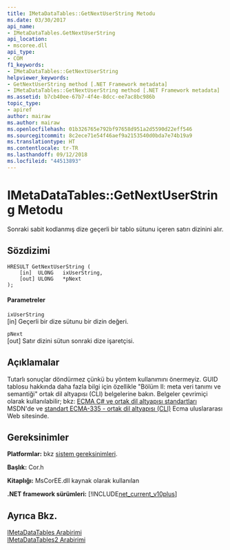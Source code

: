```yaml
---
title: IMetaDataTables::GetNextUserString Metodu
ms.date: 03/30/2017
api_name:
- IMetaDataTables.GetNextUserString
api_location:
- mscoree.dll
api_type:
- COM
f1_keywords:
- IMetaDataTables::GetNextUserString
helpviewer_keywords:
- GetNextUserString method [.NET Framework metadata]
- IMetaDataTables::GetNextUserString method [.NET Framework metadata]
ms.assetid: b7cb40ee-67b7-4f4e-8dcc-ee7ac8bc986b
topic_type:
- apiref
author: mairaw
ms.author: mairaw
ms.openlocfilehash: 01b326765e792bf97658d951a2d5590d22eff546
ms.sourcegitcommit: 8c2ece71e54f46aef9a2153540d0bda7e74b19a9
ms.translationtype: HT
ms.contentlocale: tr-TR
ms.lasthandoff: 09/12/2018
ms.locfileid: "44513893"
---
```

# <a name="imetadatatablesgetnextuserstring-method"></a>IMetaDataTables::GetNextUserString Metodu
Sonraki sabit kodlanmış dize geçerli bir tablo sütunu içeren satırı dizinini alır.  
  
## <a name="syntax"></a>Sözdizimi  
  
```  
HRESULT GetNextUserString (  
    [in]  ULONG   ixUserString,  
    [out] ULONG   *pNext  
);  
```  
  
#### <a name="parameters"></a>Parametreler  
 `ixUserString`  
 [in] Geçerli bir dize sütunu bir dizin değeri.  
  
 `pNext`  
 [out] Satır dizini sütun sonraki dize işaretçisi.  
  
## <a name="remarks"></a>Açıklamalar  
 Tutarlı sonuçlar döndürmez çünkü bu yöntem kullanımını önermeyiz. GUID tablosu hakkında daha fazla bilgi için özellikle "Bölüm II: meta veri tanımı ve semantiği" ortak dil altyapısı (CLI) belgelerine bakın. Belgeler çevrimiçi olarak kullanılabilir; bkz: [ECMA C# ve ortak dil altyapısı standartları](https://go.microsoft.com/fwlink/?LinkID=99212) MSDN'de ve [standart ECMA-335 - ortak dil altyapısı (CLI)](https://go.microsoft.com/fwlink/?LinkID=65552) Ecma uluslararası Web sitesinde.  
  
## <a name="requirements"></a>Gereksinimler  
 **Platformlar:** bkz [sistem gereksinimleri](../../../../docs/framework/get-started/system-requirements.md).  
  
 **Başlık:** Cor.h  
  
 **Kitaplığı:** MsCorEE.dll kaynak olarak kullanılan  
  
 **.NET framework sürümleri:** [!INCLUDE[net_current_v10plus](../../../../includes/net-current-v10plus-md.md)]  
  
## <a name="see-also"></a>Ayrıca Bkz.  
 [IMetaDataTables Arabirimi](../../../../docs/framework/unmanaged-api/metadata/imetadatatables-interface.md)  
 [IMetaDataTables2 Arabirimi](../../../../docs/framework/unmanaged-api/metadata/imetadatatables2-interface.md)
